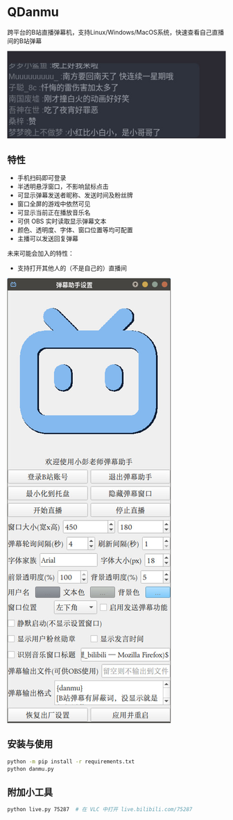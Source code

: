 # QDanmu

跨平台的B站直播弹幕机，支持Linux/Windows/MacOS系统，快速查看自己直播间的B站弹幕

![test.jpg](test.jpg)

## 特性

- 手机扫码即可登录
- 半透明悬浮窗口，不影响鼠标点击
- 可显示弹幕发送者昵称、发送时间及粉丝牌
- 窗口全屏的游戏中依然可见
- 可显示当前正在播放音乐名
- 可供 OBS 实时读取显示弹幕文本
- 颜色、透明度、字体、窗口位置等均可配置
- 主播可以发送回复弹幕

未来可能会加入的特性：

- 支持打开其他人的（不是自己的）直播间

![settings.jpg](settings.jpg)

## 安装与使用

```bash
python -m pip install -r requirements.txt
python danmu.py
```

## 附加小工具

```bash
python live.py 75287  # 在 VLC 中打开 live.bilibili.com/75287
```
